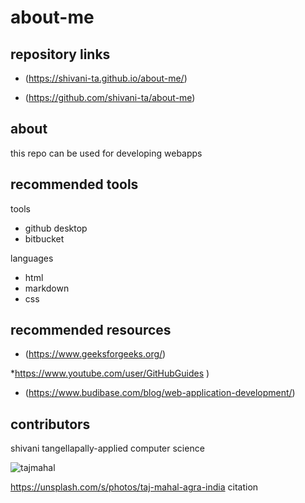 # about-me
## repository links
*   (https://shivani-ta.github.io/about-me/)

*   (https://github.com/shivani-ta/about-me)
## about
this repo can be used for developing webapps
## recommended tools
 tools
 
* github desktop
* bitbucket

languages

* html
* markdown
* css

## recommended resources
*  (https://www.geeksforgeeks.org/)

*https://www.youtube.com/user/GitHubGuides )    

* (https://www.budibase.com/blog/web-application-development/)
## contributors
shivani tangellapally-applied computer science

![tajmahal](https://user-images.githubusercontent.com/69983357/92043352-85b35100-ed41-11ea-923c-13aa294baba4.png)

https://unsplash.com/s/photos/taj-mahal-agra-india     citation
